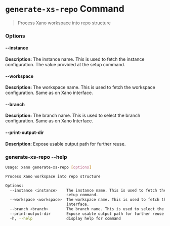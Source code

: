 # `generate-xs-repo` Command
> Process Xano workspace into repo structure
### Options

#### --instance <instance>
**Description:** The instance name. This is used to fetch the instance configuration. The value provided at the setup command.
#### --workspace <workspace>
**Description:** The workspace name. This is used to fetch the workspace configuration. Same as on Xano interface.
#### --branch <branch>
**Description:** The branch name. This is used to select the branch configuration. Same as on Xano Interface.
#### --print-output-dir
**Description:** Expose usable output path for further reuse.

### generate-xs-repo --help
```sh
Usage: xano generate-xs-repo [options]

Process Xano workspace into repo structure

Options:
  --instance <instance>    The instance name. This is used to fetch the instance configuration. The value provided at the
                           setup command.
  --workspace <workspace>  The workspace name. This is used to fetch the workspace configuration. Same as on Xano
                           interface.
  --branch <branch>        The branch name. This is used to select the branch configuration. Same as on Xano Interface.
  --print-output-dir       Expose usable output path for further reuse.
  -h, --help               display help for command
```